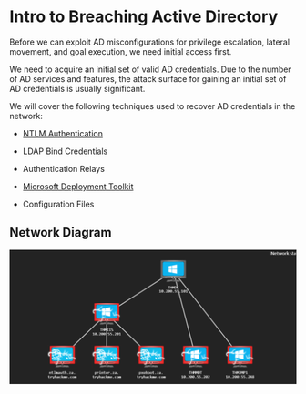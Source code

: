 # Intro to Breaching Active Directory
Before we can exploit AD misconfigurations for privilege escalation, lateral movement, and goal execution, we need initial access first. 

We need to acquire an initial set of valid AD credentials. Due to the number of AD services and features, the attack surface for gaining an initial set of AD credentials is usually significant.

We will cover the following techniques used to recover AD credentials in the network:  
  
- [NTLM Authentication](https://github.com/CyberCJ1999/Hacking_Notes/blob/main/Active%20Directory/Breaching%20AD/NTLM%20Authenticated%20Services.md)  

- LDAP Bind Credentials
- Authentication Relays  

- [Microsoft Deployment Toolkit](https://github.com/CyberCJ1999/Hacking_Notes/blob/main/Active%20Directory/Breaching%20AD/Microsoft%20Deployment%20Toolkit.md)
- Configuration Files  

## Network Diagram

![Alt text](<../../Images/Breaching AD Diagram.png>)